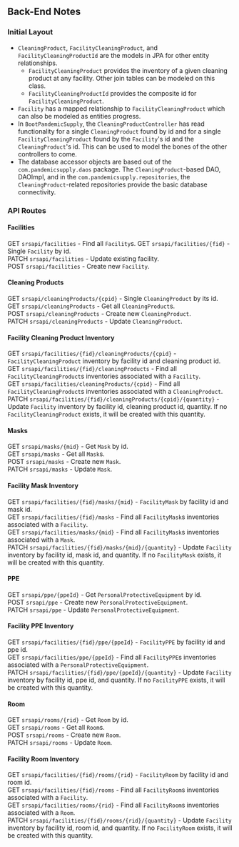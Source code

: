 ## Back-End Notes

### Initial Layout
- `CleaningProduct`, `FacilityCleaningProduct`, and `FacilityCleaningProductId` are the models in JPA for other entity relationships.
  - `FacilityCleaningProduct` provides the inventory of a given cleaning product at any facility. Other join tables can be modeled on this class.
  - `FacilityCleaningProductId` provides the composite id for `FacilityCleaningProduct`.
- `Facility` has a mapped relationship to `FacilityCleaningProduct` which can also be modeled as entities progress.
- In `BootPandemicSupply`, the `CleaningProductController` has read functionality for a single `CleaningProduct` found by id and for a single `FacilityCleaningProduct` found by the `Facility`'s id and the `CleaningProduct`'s id. This can be used to model the bones of the other controllers to come.
- The database accessor objects are based out of the `com.pandemicsupply.daos` package. The `CleaningProduct`-based DAO, DAOImpl, and in the `com.pandemicsupply.repositories`, the `CleaningProduct`-related repositories provide the basic database connectivity.


### API Routes

#### Facilities
GET `srsapi/facilities` - Find all `Facility`s.
GET `srsapi/facilities/{fid}` - Single `Facility` by id.      
PATCH `srsapi/facilities` - Update existing facility.  
POST `srsapi/facilities` - Create new `Facility`.  

#### Cleaning Products
GET `srsapi/cleaningProducts/{cpid}` - Single `CleaningProduct` by its id.  
GET `srsapi/cleaningProducts` - Get all `CleaningProduct`s.   
POST `srsapi/cleaningProducts` - Create new `CleaningProduct`.  
PATCH `srsapi/cleaningProducts` - Update `CleaningProduct`.  

#### Facility Cleaning Product Inventory  
GET `srsapi/facilities/{fid}/cleaningProducts/{cpid}` - `FacilityCleaningProduct` inventory by facility id and cleaning product id.    
GET `srsapi/facilities/{fid}/cleaningProducts` - Find all `FacilityCleaningProduct`s inventories associated with a `Facility`.    
GET `srsapi/facilities/cleaningProducts/{cpid}` - Find all `FacilityCleaningProduct`s inventories associated with a `CleaningProduct`.    
PATCH `srsapi/facilities/{fid}/cleaningProducts/{cpid}/{quantity}` - Update `Facility` inventory by facility id, cleaning product id, quantity. If no `FacilityCleaningProduct` exists, it will be created with this quantity.

#### Masks
GET `srsapi/masks/{mid}` - Get `Mask` by id.  
GET `srsapi/masks` - Get all `Mask`s.  
POST `srsapi/masks` - Create new `Mask`.  
PATCH `srsapi/masks` - Update `Mask`.  

#### Facility Mask Inventory  
GET `srsapi/facilities/{fid}/masks/{mid}` - `FacilityMask` by facility id and mask id.   
GET `srsapi/facilities/{fid}/masks` - Find all `FacilityMask`s inventories associated with a `Facility`.      
GET `srsapi/facilities/masks/{mid}` - Find all `FacilityMask`s inventories associated with a `Mask`.    
PATCH `srsapi/facilities/{fid}/masks/{mid}/{quantity}` - Update `Facility` inventory by facility id, mask id, and quantity. If no `FacilityMask` exists, it will be created with this quantity.

#### PPE  
GET `srsapi/ppe/{ppeId}` - Get `PersonalProtectiveEquipment` by id.  
POST `srsapi/ppe` - Create new `PersonalProtectiveEquipment`.  
PATCH `srsapi/ppe` - Update `PersonalProtectiveEquipment`.   

#### Facility PPE Inventory  
GET `srsapi/facilities/{fid}/ppe/{ppeId}` - `FacilityPPE` by facility id and ppe id.    
GET `srsapi/facilities/ppe/{ppeId}` - Find all `FacilityPPE`s inventories associated with a `PersonalProtectiveEquipment`.    
PATCH `srsapi/facilities/{fid}/ppe/{ppeId}/{quantity}` - Update `Facility` inventory by facility id, ppe id, and quantity. If no `FacilityPPE` exists, it will be created with this quantity.  

#### Room  
GET `srsapi/rooms/{rid}` - Get `Room` by id.  
GET `srsapi/rooms` - Get all `Room`s.  
POST `srsapi/rooms` - Create new `Room`.  
PATCH `srsapi/rooms` - Update `Room`.   

#### Facility Room Inventory  
GET `srsapi/facilities/{fid}/rooms/{rid}` - `FacilityRoom` by facility id and room id.    
GET `srsapi/facilities/{fid}/rooms` - Find all `FacilityRoom`s inventories associated with a `Facility`.    
GET `srsapi/facilities/rooms/{rid}` - Find all `FacilityRoom`s inventories associated with a `Room`.    
PATCH `srsapi/facilities/{fid}/rooms/{rid}/{quantity}` - Update `Facility` inventory by facility id, room id, and quantity. If no `FacilityRoom` exists, it will be created with this quantity.
